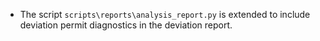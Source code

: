 - The script `scripts\reports\analysis_report.py` is extended to include deviation permit diagnostics in the deviation report.
